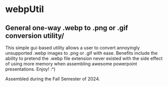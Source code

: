 # webpUtil
## General one-way .webp to .png or .gif conversion utility/

This simple gui-based utility allows a user to convert annoyingly unsupported .webp images to .png or .gif with ease.
Benefits include the ability to pretend the .webp file extension never existed with the side effect of using more memory when assembling awesome powerpoint presentations.
Enjoy! :^)

Assembled during the Fall Semester of 2024.
